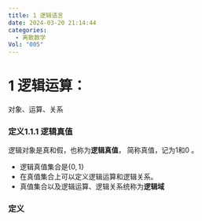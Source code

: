 ```yaml
---
title: 1 逻辑语言
date: 2024-03-20 21:14:44
categories:
  - 离散数学
Vol: "005"
---
```

# 1 逻辑运算：
对象、运算、关系

### 定义1.1.1 逻辑真值

逻辑对象是真和假，也称为**逻辑真值**， 简称真值，记为$1$和$0$ 。

- 逻辑真值集合是$\{0,1\}$
- 在真值集合上可以定义逻辑运算和逻辑关系。
- 真值集合以及逻辑运算、逻辑关系统称为**逻辑域**

### 定义

